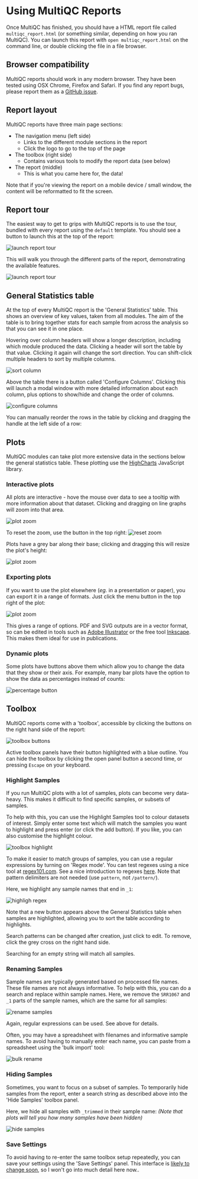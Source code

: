 # Using MultiQC Reports
Once MultiQC has finished, you should have a HTML report file called
`multiqc_report.html` (or something similar, depending on how you ran MultiQC).
You can launch this report with `open multiqc_report.html` on the command
line, or double clicking the file in a file browser.

## Browser compatibility
MultiQC reports should work in any modern browser. They have been tested
using OSX Chrome, Firefox and Safari. If you find any report bugs, please
report them as a [GitHub issue](https://github.com/ewels/MultiQC/issues).

## Report layout
MultiQC reports have three main page sections:

 - The navigation menu (left side)
   - Links to the different module sections in the report
   - Click the logo to go to the top of the page
 - The toolbox (right side)
   - Contains various tools to modify the report data (see below)
 - The report (middle)
   - This is what you came here for, the data!

Note that if you're viewing the report on a mobile device / small window,
the content will be reformatted to fit the screen.

## Report tour
The easiest way to get to grips with MultiQC reports is to use the tour,
bundled with every report using the `default` template. You should see
a button to launch this at the top of the report:

![launch report tour](images/report_tour.png)

This will walk you through the different parts of the report, demonstrating
the available features.

![launch report tour](images/report_tour_box.png)

## General Statistics table
At the top of every MultiQC report is the 'General Statistics' table.
This shows an overview of key values, taken from all modules. The aim
of the table is to bring together stats for each sample from across the
analysis so that you can see it in one place.

Hovering over column headers will show a longer description, including which
module produced the data. Clicking a header will sort the table by that value.
Clicking it again will change the sort direction. You can shift-click multiple
headers to sort by multiple columns.

![sort column](images/genstats_sort.png)

Above the table there is a button called 'Configure Columns'. Clicking this
will launch a modal window with more detailed information about each column,
plus options to show/hide and change the order of columns.

![configure columns](images/genstats_config_cols.png)

You can manually reorder the rows in the table by clicking and dragging the
handle at the left side of a row:

## Plots
MultiQC modules can take plot more extensive data in the sections below
the general statistics table. These plotting use the
[HighCharts](http://www.highcharts.com/) JavaScript library.

### Interactive plots
All plots are interactive - hove the mouse over data to see a tooltip with
more information about that dataset. Clicking and dragging on line graphs
will zoom into that area.

![plot zoom](images/plot_zoom.png)

To reset the zoom, use the button in the top right:
![reset zoom](images/plot_reset_zoom.png)

Plots have a grey bar along their base; clicking and dragging this will
resize the plot's height:

![plot zoom](images/plot_height.png)

### Exporting plots
If you want to use the plot elsewhere (_eg._ in a presentation or paper),
you can export it in a range of formats. Just click the menu button in
the top right of the plot:

![plot zoom](images/plot_export.png)

This gives a range of options. PDF and SVG outputs are in a vector format,
so can be edited in tools such as
[Adobe Illustrator](http://www.adobe.com/products/illustrator.html) or
the free tool [Inkscape](https://inkscape.org/en/). This makes them ideal
for use in publications.

### Dynamic plots
Some plots have buttons above them which allow you to change the data
that they show or their axis. For example, many bar plots have the option
to show the data as percentages instead of counts:

![percentage button](images/plot_percentage_button.png)


## Toolbox
MultiQC reports come with a 'toolbox', accessible by clicking the buttons
on the right hand side of the report:

![toolbox buttons](images/toolbox_buttons.png)

Active toolbox panels have their button highlighted with a blue outline.
You can hide the toolbox by clicking the open panel button a second time,
or pressing `Escape` on your keyboard.

### Highlight Samples
If you run MultiQC plots with a lot of samples, plots can become very
data-heavy. This makes it difficult to find specific samples, or subsets
of samples.

To help with this, you can use the Highlight Samples tool to colour datasets
of interest. Simply enter some text which will match the samples you want to
highlight and press enter (or click the add button). If you like, you can also
customise the highlight colour.

![toolbox highlight](images/toolbox_highlight.png)

To make it easier to match groups of samples, you can use a regular expressions
by turning on 'Regex mode'. You can test regexes using a nice tool at
[regex101.com](https://regex101.com/). See a nice introduction to regexes
[here](http://www.regular-expressions.info/quickstart.html). Note that pattern
delimiters are not needed (use `pattern`, not `/pattern/`).

Here, we highlight any sample names that end in `_1`:

![highligh regex](images/toolbox_highlight_regex.png)

Note that a new button appears above the General Statistics table when samples
are highlighted, allowing you to sort the table according to highlights.

Search patterns can be changed after creation, just click to edit. To remove,
click the grey cross on the right hand side.

Searching for an empty string will match all samples.

### Renaming Samples
Sample names are typically generated based on processed file names. These
file names are not always informative. To help with this, you can do a search
and replace within sample names. Here, we remove the `SRR1067` and `_1` parts
of the sample names, which are the same for all samples:

![rename samples](images/toolbox_rename.png)

Again, regular expressions can be used. See above for details.

Often, you may have a spreadsheet with filenames and informative sample
names. To avoid having to manually enter each name, you can paste from a
spreadsheet using the 'bulk import' tool:

![bulk rename](images/toolbox_bulk_rename.png)

### Hiding Samples
Sometimes, you want to focus on a subset of samples. To temporarily
hide samples from the report, enter a search string as described above into
the 'Hide Samples' toolbox panel.

Here, we hide all samples with `_trimmed` in their sample name:
_(Note that plots will tell you how many samples have been hidden)_

![hide samples](images/toolbox_hide_samples.png)


### Save Settings
To avoid having to re-enter the same toolbox setup repeatedly, you can
save your settings using the 'Save Settings' panel. This interface is
[likely to change soon](https://github.com/ewels/MultiQC/issues/90),
so I won't go into much detail here now..
